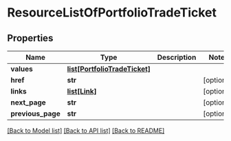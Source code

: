 # ResourceListOfPortfolioTradeTicket


## Properties
Name | Type | Description | Notes
------------ | ------------- | ------------- | -------------
**values** | [**list[PortfolioTradeTicket]**](PortfolioTradeTicket.md) |  | 
**href** | **str** |  | [optional] 
**links** | [**list[Link]**](Link.md) |  | [optional] 
**next_page** | **str** |  | [optional] 
**previous_page** | **str** |  | [optional] 

[[Back to Model list]](../README.md#documentation-for-models) [[Back to API list]](../README.md#documentation-for-api-endpoints) [[Back to README]](../README.md)


